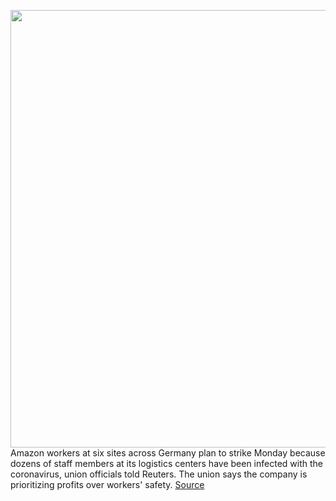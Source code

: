<img src='https://cdn.vox-cdn.com/thumbor/QfVe4D2Pq-qQaTf3rw4dr6ZB98w=/0x0:3000x2000/1200x800/filters:focal(1260x760:1740x1240)/cdn.vox-cdn.com/uploads/chorus_image/image/66993334/acastro_190920_1777_amazon_0001.0.0.png' width='700px' /><br/>
Amazon workers at six sites across Germany plan to strike Monday because dozens of staff members at its logistics centers have been infected with the coronavirus, union officials told Reuters. The union says the company is prioritizing profits over workers' safety.
<a href='https://www.theverge.com/2020/6/28/21306256/amazon-warehouse-germany-strike-safety-coronavirus'> Source <a/>